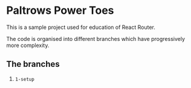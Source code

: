 # Paltrows Power Toes

This is a sample project used for education of React Router.

The code is organised into different branches which have progressively more complexity.

## The branches

1. `1-setup`
